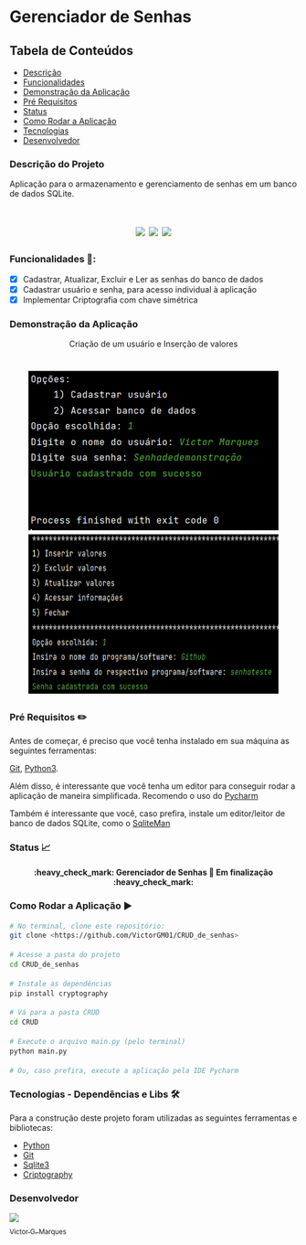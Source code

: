 # Gerenciador de Senhas

## Tabela de Conteúdos
* [Descrição](#descrio-do-projeto)
* [Funcionalidades](#funcionalidades-)
* [Demonstração da Aplicação](#demonstrao-da-aplicao)
* [Pré Requisitos](#pr-requisitos-pencil2)
* [Status](#status-chart_with_upwards_trend)
* [Como Rodar a Aplicação](#como-rodar-a-aplicao-)
* [Tecnologias](#tecnologias---dependncias-e-libs-hammer_and_wrench)
* [Desenvolvedor](#desenvolvedor)

### Descrição do Projeto
Aplicação para o armazenamento e gerenciamento de senhas em um banco de dados SQLite.

<h1 align="center">
    <img src="https://img.shields.io/github/license/VictorGM01/CRUD_de_senhas?style=for-the-badge"/>
    <img src="https://img.shields.io/static/v1?label=linguagem&message=python&color=blue&style=for-the-badge&logo=PYTHON"/>
    <img src="https://img.shields.io/static/v1?label=BD&message=SQLite&color=purple&style=for-the-badge"/>
</h1>

### Funcionalidades 🏁:

- [x] Cadastrar, Atualizar, Excluir e Ler as senhas do banco de dados
- [x] Cadastrar usuário e senha, para acesso individual à aplicação
- [x] Implementar Criptografia com chave simétrica

### Demonstração da Aplicação
<p align="center"> Criação de um usuário e Inserção de valores</p>
<h1 align="center">
    <img src="/assets/img.png"/>
    <img src="/assets/insere.png" width="438" height="279"/>
</h1>

### Pré Requisitos :pencil2:
Antes de começar, é preciso que você tenha instalado em sua máquina as seguintes ferramentas:

[Git](https://git-scm.com/), [Python3](https://www.python.org/downloads/release/python-390/).

Além disso, é interessante que você tenha um editor para conseguir rodar a aplicação de maneira simplificada. Recomendo o uso do [Pycharm](https://www.jetbrains.com/pycharm/download/#section=windows)

Também é interessante que você, caso prefira, instale um editor/leitor de banco de dados SQLite, como o [SqliteMan](https://www.microsoft.com/pt-br/p/sqliteman/9n21tfj4zsv0#activetab=pivot:overviewtab)

### Status :chart_with_upwards_trend:

<h4 align="center">
    :heavy_check_mark: Gerenciador de Senhas 🚀 Em finalização :heavy_check_mark:
</h4>

### Como Rodar a Aplicação ▶
```bash
# No terminal, clone este repositório:
git clone <https://github.com/VictorGM01/CRUD_de_senhas>

# Acesse a pasta do projeto
cd CRUD_de_senhas

# Instale as dependências
pip install cryptography

# Vá para a pasta CRUD
cd CRUD

# Execute o arquivo main.py (pelo terminal)
python main.py

# Ou, caso prefira, execute a aplicação pela IDE Pycharm

````

### Tecnologias - Dependências e Libs :hammer_and_wrench:

Para a construção deste projeto foram utilizadas as seguintes ferramentas e bibliotecas:

- [Python](https://www.python.org/downloads/release/python-390/)
- [Git](https://git-scm.com/)
- [Sqlite3](https://docs.python.org/3/library/sqlite3.html)
- [Criptography](https://cryptography.io/en/latest/)

### Desenvolvedor
[<img src="https://avatars.githubusercontent.com/u/86068797?s=400&u=043c0b1479770ac997f0cf5a31c986a2815ce810&v=4" width=115 > <br> <sub> Victor G. Marques </sub>](https://github.com/VictorGM01) 